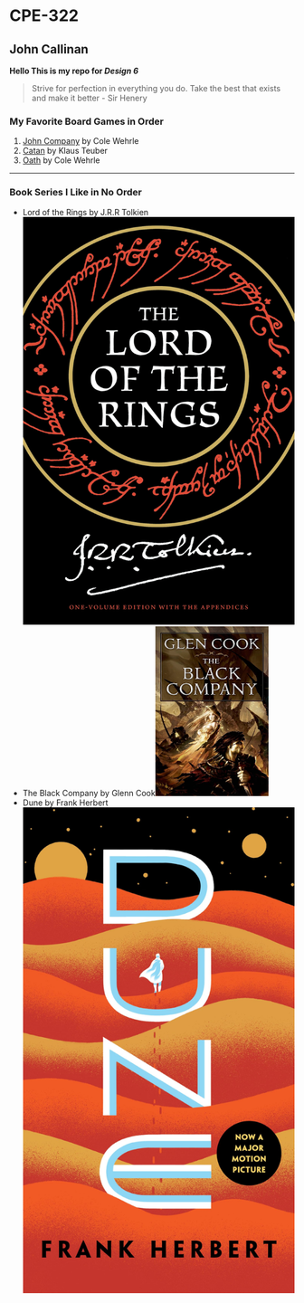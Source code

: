 # CPE-322
## John Callinan
**Hello This is my repo for _Design 6_**
>Strive for perfection in everything you do. Take the best that exists and make it better - Sir Henery

### My Favorite Board Games in Order
1. [John Company](https://wehrlegig.com/products/john-company-second-edition) by Cole Wehrle
2. [Catan](https://www.catan.com/catan) by Klaus Teuber
3. [Oath](https://ledergames.com/products/oath-chronicles-of-empire-exile?srsltid=AfmBOorVPu3BA_NXiKCY5z23_XF7kgb1A4DJEdP_2zMCM7XTzRXiIfwQ) by Cole Wehrle
---
### Book Series I Like in No Order
- Lord of the Rings by J.R.R Tolkien ![Lord of the Rings Book Cover](lotr.jpg)  
- The Black Company by Glenn Cook<img src="black_company.jpg" alt="The Black Company Book Covert" width="200" height="300"> 
- Dune by Frank Herbert ![Dune Book Cover](Dune.jpg) 
